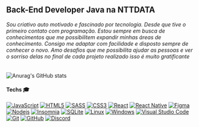 
## Back-End Developer Java na NTTDATA


*Sou criativo auto motivado e fascinado por tecnologia. Desde que tive o primeiro contato com programação. Estou sempre em busca de conhecimentos que me possibilitem expandir minhas áreas de conhecimento. Consigo me adaptar com facilidade e disposto sempre de conhecer o novo. Amo desafios que me possibilita ajudar as pessoas e ver o sorriso delas no final de cada projeto realizado isso é muito gratificante*
<br/><br/><br/>
![Anurag's GitHub stats](https://github-readme-stats.vercel.app/api?username=guirodg&true&theme=dark&hide=contribs,prs)




#### Techs :mortar_board:
[![JavaScript](https://img.shields.io/badge/-JavaScript-black?style=flat-square&logo=javascript&link=https://github.com/guizinhord)](https://github.com/guizinhord)
[![HTML5](https://img.shields.io/badge/-HTML5-E34F26?style=flat-square&logo=html5&logoColor=white&link=https://github.com/guizinhord)](https://github.com/guizinhord)
[![SASS](https://img.shields.io/badge/-SASS-ed9ac2?style=flat-square&logo=sass)](https://github.com/guizinhord)
[![CSS3](https://img.shields.io/badge/-CSS3-1572B6?style=flat-square&logo=css3&link=https://github.com/guizinhord)](https://github.com/guizinhord)
[![React](https://img.shields.io/badge/-React-black?style=flat-square&logo=react&link=https://github.com/guizinhord)](https://github.com/guizinhord)
[![React Native](https://img.shields.io/badge/-ReactNative-black?style=flat-square&logo=react)](https://github.com/guizinhord)
[![Figma](https://img.shields.io/badge/-Figma-ffbaba?style=flat-square&logo=figma)](https://github.com/guizinhord)
[![Nodejs](https://img.shields.io/badge/-Nodejs-black?style=flat-square&logo=Node.js&link=https://github.com/guizinhord)](https://github.com/guizinhord)
[![Insomnia](https://img.shields.io/badge/-Insomnia-5849BE?style=flat-square&logo=Insomnia&link=https://github.com/guizinhord)](https://github.com/guizinhord)
[![SQLite](https://img.shields.io/badge/-SQLite-003B57?style=flat-square&logo=sqlite&link=https://github.com/guizinhord)](https://github.com/guizinhord)
[![Linux](https://img.shields.io/badge/-Linux-333333?style=flat-square&logo=Linux&link=https://github.com/guizinhord)](https://github.com/guizinhord)
[![Windows](https://img.shields.io/badge/-Windows-0078D6?style=flat-square&logo=Windows&link=https://github.com/guizinhord)](https://github.com/guizinhord)
[![Visual Studio Code](https://img.shields.io/badge/-Visual%20Studio%20Code-007ACC?style=flat-square&logo=VisualStudioCode&link=https://github.com/guizinhord)](https://github.com/guizinhord)
[![Git](https://img.shields.io/badge/-Git-black?style=flat-square&logo=git&link=https://github.com/guizinhord)](https://github.com/guizinhord)
[![GitHub](https://img.shields.io/badge/-GitHub-181717?style=flat-square&logo=github&link=https://github.com/guizinhord/)](https://github.com/guizinhord)
[![Discord](https://img.shields.io/badge/-Discord-000000?style=flat-square&logo=Discord&link=https://github.com/guizinhord)](https://github.com/guizinhord)
<!--


Here are some ideas to get you started:

- 🔭 I’m currently working on ...
- 🌱 I’m currently learning ...
- 👯 I’m looking to collaborate on ...
- 🤔 I’m looking for help with ...
- 💬 Ask me about ...
- 📫 How to reach me: ...
- 😄 Pronouns: ...
- ⚡ Fun fact: ...
-->
